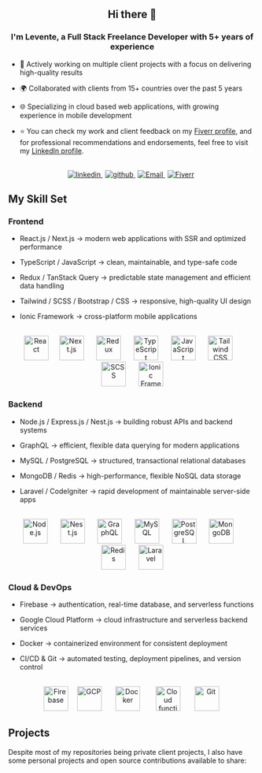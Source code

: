 ## <div align="center">Hi there 👋</div>

### <div align="center">I'm Levente, a Full Stack Freelance Developer with 5+ years of experience </div>

- 💼 Actively working on multiple client projects with a focus on delivering high-quality results
- 🌍 Collaborated with clients from 15+ countries over the past 5 years
- 🌐 Specializing in cloud based web applications, with growing experience in mobile development

- ⭐️ You can check my work and client feedback on my [Fiverr profile](https://www.fiverr.com/leventeback), and for professional recommendations and endorsements, feel free to visit my [LinkedIn profile](https://www.linkedin.com/in/levente-back-531a01276).

<br/>

<div align="center">
  <a href="https://linkedin.com/in/levente-back-531a01276" target="_blank" style="margin-right: 5px">
    <img src=https://img.shields.io/badge/linkedin-%231E77B5.svg?&style=for-the-badge&logo=linkedin&logoColor=white alt=linkedin />
  </a>  
  <a href="https://github.com/LeventeBack" target="_blank" style="margin-right: 5px">
    <img src=https://img.shields.io/badge/github-%2324292e.svg?&style=for-the-badge&logo=github&logoColor=white alt=github />
  </a>
  <a href="mailto:backistvanlevente17@gmail.com"  target="_blank" style="margin-right: 5px">
    <img src="https://img.shields.io/badge/email-%23D14836.svg?&style=for-the-badge&logo=mail.ru&logoColor=white" alt="Email" />
  </a>
  <a href="https://www.fiverr.com/leventeback" target="_blank" style="margin-right: 5px">
    <img src="https://img.shields.io/badge/fiverr-1DBF73?style=for-the-badge&logo=fiverr&logoColor=white" alt="Fiverr" />
  </a>
</div>

## My Skill Set

### Frontend

- React.js / Next.js → modern web applications with SSR and optimized performance

- TypeScript / JavaScript → clean, maintainable, and type-safe code

- Redux / TanStack Query → predictable state management and efficient data handling

- Tailwind / SCSS / Bootstrap / CSS → responsive, high-quality UI design

- Ionic Framework → cross-platform mobile applications

<br/>
<div align="center"> 
  <a style="margin: 0 3px;" href="https://reactjs.org/" target="_blank"><img src="https://profilinator.rishav.dev/skills-assets/react-original-wordmark.svg" height="50" alt="React" /></a>&nbsp;&nbsp;&nbsp;
  <a style="margin: 0 3px;" href="https://nextjs.org/" target="_blank"><img src="https://profilinator.rishav.dev/skills-assets/nextjs.png" height="50" alt="Next.js" /></a> &nbsp;&nbsp;&nbsp;
  <a style="margin: 0 3px;" href="https://redux.js.org/" target="_blank"><img src="https://profilinator.rishav.dev/skills-assets/redux-original.svg" height="50" alt="Redux" /></a> &nbsp;&nbsp;&nbsp;
  <a style="margin: 0 3px;" href="https://www.typescriptlang.org/" target="_blank"><img src="https://profilinator.rishav.dev/skills-assets/typescript-original.svg" height="50" alt="TypeScript" /></a> &nbsp;&nbsp;&nbsp;
  <a style="margin: 0 3px;" href="https://www.javascript.com/" target="_blank"><img src="https://profilinator.rishav.dev/skills-assets/javascript-original.svg" height="50" alt="JavaScript" /></a> &nbsp;&nbsp;&nbsp;
  <a style="margin: 0 3px;" href="https://tailwindcss.com/" target="_blank"><img src="https://profilinator.rishav.dev/skills-assets/tailwindcss.svg" height="50" alt="Tailwind CSS" /></a> &nbsp;&nbsp;&nbsp;
  <a style="margin: 0 3px;" href="https://sass-lang.com/" target="_blank"><img src="https://profilinator.rishav.dev/skills-assets/sass-original.svg" height="50" alt="SCSS" /></a> &nbsp;&nbsp;&nbsp;
  <a style="margin: 0 3px;" href="https://ionicframework.com/" target="_blank"><img src="https://profilinator.rishav.dev/skills-assets/ionic.svg" height="50" alt="Ionic Framework" /></a>
</div>

### Backend

- Node.js / Express.js / Nest.js → building robust APIs and backend systems

- GraphQL → efficient, flexible data querying for modern applications

- MySQL / PostgreSQL → structured, transactional relational databases

- MongoDB / Redis → high-performance, flexible NoSQL data storage

- Laravel / CodeIgniter → rapid development of maintainable server-side apps

<br/> 
<div align="center"> 
  <a style="margin: 0 3px;" href="https://nodejs.org/" target="_blank"><img src="https://profilinator.rishav.dev/skills-assets/nodejs-original-wordmark.svg" height="50" alt="Node.js" /></a> &nbsp;&nbsp;&nbsp;
  <a style="margin: 0 3px;" href="https://nestjs.com/" target="_blank"><img src="https://profilinator.rishav.dev/skills-assets/nestjs.svg" height="50" alt="Nest.js" /></a> &nbsp;&nbsp;&nbsp;
  <a style="margin: 0 3px;" href="https://graphql.org/" target="_blank"><img src="https://profilinator.rishav.dev/skills-assets/graphql.png" height="50" alt="GraphQL" /></a> &nbsp;&nbsp;&nbsp;
  <a style="margin: 0 3px;" href="https://www.mysql.com/" target="_blank"><img src="https://profilinator.rishav.dev/skills-assets/mysql-original-wordmark.svg" height="50" alt="MySQL" /></a> &nbsp;&nbsp;&nbsp; 
  <a style="margin: 0 3px;" href="https://www.postgresql.org/" target="_blank"><img src="https://profilinator.rishav.dev/skills-assets/postgresql-original-wordmark.svg" height="50" alt="PostgreSQL" /></a> &nbsp;&nbsp;&nbsp; 
  <a style="margin: 0 3px;" href="https://www.mongodb.com/" target="_blank"><img src="https://profilinator.rishav.dev/skills-assets/mongodb-original-wordmark.svg" height="50" alt="MongoDB" /></a> &nbsp;&nbsp;&nbsp; 
  <a style="margin: 0 3px;" href="https://redis.io/" target="_blank"><img src="https://profilinator.rishav.dev/skills-assets/redis-original-wordmark.svg" height="50" alt="Redis" /></a> &nbsp;&nbsp;&nbsp;
  <a style="margin: 0 3px;" href="https://laravel.com/" target="_blank"><img src="https://profilinator.rishav.dev/skills-assets/laravel-plain-wordmark.svg" height="50" alt="Laravel" /></a>
</div>

### Cloud & DevOps

- Firebase → authentication, real-time database, and serverless functions

- Google Cloud Platform → cloud infrastructure and serverless backend services

- Docker → containerized environment for consistent deployment

- CI/CD & Git → automated testing, deployment pipelines, and version control

<br/> 
<div align="center"> 
  <a style="" href="https://firebase.google.com/" target="_blank"><img src="https://profilinator.rishav.dev/skills-assets/firebase.png" height="50" alt="Firebase" /></a> &nbsp;&nbsp;
  <a style="margin: 0 3px;" href="https://cloud.google.com/" target="_blank"><img src="https://profilinator.rishav.dev/skills-assets/google_cloud-icon.svg" height="50" alt="GCP" /></a>&nbsp;&nbsp;&nbsp;&nbsp;
  <a style="margin: 0 5px;" href="https://www.docker.com/" target="_blank"><img src="https://profilinator.rishav.dev/skills-assets/docker-original-wordmark.svg" height="50" alt="Docker" /></a> &nbsp;&nbsp;&nbsp;&nbsp;
  <a style="margin: 0 3px;" href="https://cloud.google.com/functions?hl=en" target="_blank"><img src="https://www.svgrepo.com/show/353806/google-cloud-functions.svg" height="50" alt="Cloud functions"></a> &nbsp;&nbsp;&nbsp;&nbsp;
  <a style="margin: 0 3px;" href="https://git-scm.com/" target="_blank"><img src="https://profilinator.rishav.dev/skills-assets/git-scm-icon.svg" height="50" alt="Git"></a> 
</div>

## Projects

Despite most of my repositories being private client projects, I also have some personal projects and open source contributions available to share:
